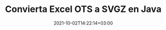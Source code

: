 ---
############################# Static ############################
layout: "autogen-gist"
date: 2021-10-02T14:22:14+03:00
draft: false
path: "es/total/java/conversion/ots-to-svgz/"
other_out_formats: "PDF DOC DOCX DOCM DOT DOTX DOTM TXT RTF HTML HTM MHTML MHT XLS XLSX XLSM XLSB XLT XLTX XLTM XLAM CSV TSV DIF SXC FODS PPT PPTX PPS PPSX PPSM POT POTX PPTM POTM ODT OTT OTP ODP ODS EMZ WMZ SVG SVGZ XPS TEX DCM WMF EMF BMP PNG GIF JPEG TIFF ICO WEBP JP2 TGA PSB PSD EPUB MD XML JSON DICOM FODP JPG"
ad_headline: "Conversión de Java OTS a SVGZ"
ad_description: "API de conversión de documentos OTS a SVGZ para Java | Más de 100 formatos de archivo compatibles"

############################# Head ############################
head_title: "Convierta Excel OTS a SVGZ a través de las API de conversión de hojas de cálculo de Java"
head_description: "Biblioteca de conversión de documentos Java 100 % nativos para convertir OTS de hojas de cálculo de Excel a SVGZ y más de 100 formatos de archivo de imágenes y documentos en aplicaciones Java."

############################# Header ############################
title: "Convierta Excel OTS a SVGZ en Java"
description: "Utilizando la biblioteca de conversión de documentos nativos de Excel: convierta OTS a SVGZ y más de 100 formatos de archivo en cualquier tipo de aplicaciones basadas en Java con la máxima precisión. Trabaje con un conjunto avanzado de funciones de conversión de documentos para permanecer al mando y personalizar la apariencia de los documentos convertidos según sus preferencias. Convierta mediante programación todos los formatos populares de hojas de cálculo de Excel hacia y desde documentos de Word, presentaciones de PowerPoint, PDF, Photoshop, libros electrónicos, web y formatos de archivo de imagen sin usar ninguna API o software externo. Al trabajar con la API de conversión de Java Excel, convierta fácilmente todo el documento a la vez o elija páginas específicas del documento de origen en función de los rangos de páginas selectivos o diferentes números de página para convertir fácilmente a un formato de documento compatible."

############################# SubMenu ############################
submenu:
    enable: false

############################# Content ############################
content:
    enable: true
    block:
    - title_left: "Cómo convertir OTS a SVGZ en Java"
      content_left: |
          Realice la conversión de archivos OTS a SVGZ en Java siguiendo tres sencillos pasos. Vea el documento convertido tal como está o reprodúzcalo para verlo como HTML sin ninguna dependencia de software externo.

          -   Cree una nueva instancia de la clase **Converter** y cargue el archivo OTS
          -   Configure **ConvertOptions** para el tipo de documento SVGZ
          -   Llame al método **Convert** de la instancia de la clase **Converter** para la conversión a SVGZ
          -   Establecer opciones para el visor HTML
          -   Cree un objeto **Viewer** para ver SVGZ convertido como HTML
          
      title_right: "Descargas e instrucciones de instalación"
      content_right: |
          Necesita los espacios de nombres `GroupDocs.Conversion` y `GroupDocs.Viewer` para convertir entre más de 100 documentos y formatos de archivo de imagen como PDF, Microsoft Word, Excel, PowerPoint, Project, Visio, Outlook, HTML y diagramas. Explore otras [API de Java para documentos de Office](https://products.conholdate.com/total/java/) que ofrece Conholdate.Total.
          
          Obtenga los archivos de ensamblaje respectivos de [descargas](https://downloads.conholdate.com/total/java) o busque el paquete completo de [Maven](https://repository.conholdate.com/webapp/#/artifacts/browse/tree/General/repo) para agregar `Conholdate.Total` directamente en su espacio de trabajo.
          
      gisthash: "675fd7fb45acf595fd9f872593eb2899"
      gistfile: "excel-worksheet-to-pdf-conversion.java"

    - title_left: "Convierta Excel a PDF/Word/HTML/PPTX"
      content_left: |
          Convierta su hoja de cálculo de Excel a otros formatos de documentos populares como PDF, HTML, presentaciones de PowerPoint y formatos de archivo de procesamiento de texto en Java. Cargue el archivo de hoja de cálculo Excel de origen (XLS, XLSX) y guárdelo como un documento convertido en una variedad de formatos de archivo compatibles.

          -   Cree una nueva instancia de la clase **Converter** y cargue **XLSX** como archivo de entrada
          -   Cree una instancia de la clase **ConvertOptions** adecuada, p. (**PdfConvertOptions** para conversión a PDF, **WordProcessingConvertOptions** para conversión a formatos de Word, **MarkupConvertOptions** para conversión a HTML, **PresentationConvertOptions** para conversión a formatos de PowerPoint)
          -   Llame al método **Convert** de la instancia de la clase **Converter** para la conversión a formato de documento PDF/HTML/PPTX o DOCX
          
      title_right: "Convertir todo el documento o páginas específicas"
      content_right: |
          El uso de la API de conversión de documentos para Java es muy simple e independiente de la plataforma, ya que no requiere la instalación de aplicaciones externas como Microsoft Office para realizar conversiones de Excel a otros formatos de archivo. Elija una lista de páginas deseadas en función de varios números de página o convierta un rango consecutivo de páginas a uno de los formatos de documentos admitidos.
          
          Cargue documentos de origen usando opciones extendidas para administrar comentarios, anotaciones, marcas de agua y contraseñas dentro de documentos protegidos durante el proceso de conversión de archivos. También puede personalizar la apariencia de los documentos convertidos utilizando un conjunto flexible de funciones de manipulación de documentos.
          
      gisthash: "675fd7fb45acf595fd9f872593eb2899"
      gistfile: "excel-to-pdf-word-html-powerpoint-conversion.java"
          
    - title_left: "Convierta OTS protegido por contraseña a SVGZ"
      content_left: |
          Cargue y convierta con precisión documentos protegidos con una contraseña dentro de sus aplicaciones basadas en Java. La API de conversión de formato de archivo también admite la representación de documentos remotos de diferentes fuentes, incluidos S3, Blob, FTP, Stream, URL o un disco local.

          -   Cree una nueva instancia de la clase **Converter** y pase la ruta del documento de origen
          -   Cree una instancia de la clase **ConvertOptions** adecuada, p. (PdfConvertOptions, WordProcessingConvertOptions, SpreadsheetConvertOptions, etc.)
          -   Llame al método **Convert** de la instancia de clase **Converter** y pase el nombre de archivo para el documento convertido
        
      title_right: "Extracción de información del documento de origen"
      content_right: |
          La función de extracción de información de documentos no solo permite obtener la información básica sobre el archivo del documento de origen, sino que también admite la extracción de información valiosa específica del formato de archivo, como las fechas de inicio y finalización del proyecto de un archivo de Microsoft Project, cualquier restricción de impresión en un documento PDF, lista de carpetas encerradas en un archivo de datos de Outlook, etc.

          Convierta formatos de archivo de documentos populares en diferentes sistemas operativos como Windows, Linux o macOS mientras usa entornos de desarrollo como NetBeans, IntelliJ IDEA y Eclipse.
          
      gisthash: "35e23082b8fa43502d6784c38947eef1"
      gistfile: "password-protected-word-document-to-pdf-conversion.java"

    - title_left: "Agregar marca de agua a Excel y convertir a PDF"
      content_left: |
          La API de conversión de documentos de Java le permite convertir con precisión documentos de hojas de cálculo de Excel exactamente como el archivo original y aplicar una marca de agua de texto a las páginas del documento convertido. Use las opciones de marca de agua como fuente, color, ancho, alto, fondo y ángulo de rotación mientras agrega la marca de agua de texto al documento de Excel y la convierte a un archivo PDF.

          -   Cree una nueva instancia de la clase **Converter** y cargue el documento de entrada
          -   Cree una instancia de la clase **ConvertOptions** adecuada, p. (PdfConvertOptions, WordProcessingConvertOptions, SpreadsheetConvertOptions, etc.)
          -   Establecer la propiedad **Watermark** de la instancia de **ConvertOptions**
          -   Especifique las propiedades de la marca de agua (color, ancho, texto, alto, etc.)
          -   Llame al método **Convertir** de la instancia de la clase **Convertidor** para la conversión a PDF
        
      title_right: "Almacenamiento en caché de resultados de documentos convertidos"
      content_right: |
          En algunos casos, el tamaño del documento convertido es mayor y lleva tiempo convertirlo. La biblioteca de conversión de documentos ofrece la función de almacenamiento en caché para administrar de manera eficiente tales situaciones y acelerar el proceso de conversión repetitivo. Habilite la interfaz de ICache para que funcione con la implementación de caché personalizada utilizando el punto de extensión y controle la conversión de caché, como prefiera.

          El resultado de la conversión se guarda en la unidad local de forma predeterminada, pero se puede admitir cualquier tipo de almacenamiento en caché implementando las interfaces adecuadas, como Amazon S3, Dropbox, Google Drive, Windows Azure, Reddis o cualquier otra.
          
      gisthash: "6999e55b491eea2906d7fefe2e636e33"
      gistfile: "add-watermark-to-excel-worksheet-and-convert-to-pdf.java"
############################# About Formats ############################
about_formats:
    enable: false
############################# More Formats ############################
more_formats:
    enable: true
    auto: false
    other_out_formats: PDF DOC DOCX DOCM DOT DOTX DOTM TXT RTF HTML HTM MHTML MHT XLS XLSX XLSM XLSB XLT XLTX XLTM XLAM CSV TSV DIF SXC FODS PPT PPTX PPS PPSX PPSM POT POTX PPTM POTM ODT OTT OTP ODP ODS EMZ WMZ SVG SVGZ XPS TEX DCM WMF EMF BMP PNG GIF JPEG TIFF ICO WEBP JP2 TGA PSB PSD EPUB MD XML JSON DICOM FODP JPG
############################# Back to top ###############################
back_to_top:
  enable: true
---